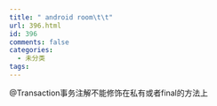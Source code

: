```yaml
---
title: " android room\t\t"
url: 396.html
id: 396
comments: false
categories:
  - 未分类
tags:
---
```


@Transaction事务注解不能修饰在私有或者final的方法上